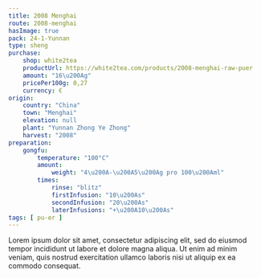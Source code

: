 ```yaml
---
title: 2008 Menghai
route: 2008-menghai
hasImage: true 
pack: 24-1-Yunnan
type: sheng
purchase:
    shop: white2tea
    productUrl: https://white2tea.com/products/2008-menghai-raw-puer
    amount: "16\u200Ag"
    pricePer100g: 0,27
    currency: €
origin:
    country: "China"
    town: "Menghai"
    elevation: null
    plant: "Yunnan Zhong Ye Zhong"
    harvest: "2008"
preparation:
    gongfu:
        temperature: "100°C"
        amount:
            weight: "4\u200A-\u200A5\u200Ag pro 100\u200Aml"
        times:
            rinse: "blitz"
            firstInfusion: "10\u200As"
            secondInfusion: "20\u200As"
            laterInfusions: "+\u200A10\u200As"
tags: [ pu-er ]
---
```

Lorem ipsum dolor sit amet, consectetur adipiscing elit, sed do eiusmod tempor incididunt ut labore et dolore magna aliqua. Ut enim ad minim veniam, quis nostrud exercitation ullamco laboris nisi ut aliquip ex ea commodo consequat.
